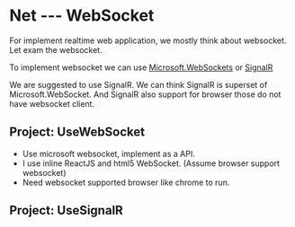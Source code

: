 # Net --- WebSocket 

For implement realtime web application, we mostly think about websocket. Let exam the websocket.

To implement websocket we can use [Microsoft.WebSockets](https://www.nuget.org/packages/Microsoft.WebSockets/)
or [SignalR](https://www.nuget.org/packages/Microsoft.AspNet.SignalR/)

We are suggested to use SignalR. We can think SignalR is superset of Microsoft.WebSocket.
And SignalR also support for browser those do not have websocket client.

## Project: UseWebSocket
- Use microsoft websocket, implement as a API. 
- I use inline ReactJS and html5 WebSocket. (Assume browser support websocket)
- Need websocket supported browser like chrome to run.

## Project: UseSignalR

